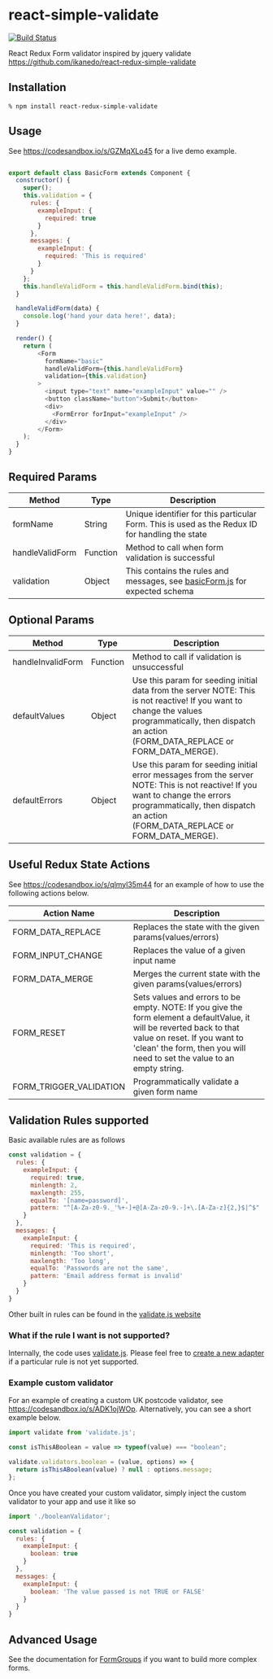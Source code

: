 # react-simple-validate

[![Build Status](https://travis-ci.org/ikanedo/react-redux-simple-validate.svg?branch=master)](https://travis-ci.org/ikanedo/react-redux-simple-validate)

React Redux Form validator inspired by jquery validate 
https://github.com/ikanedo/react-redux-simple-validate

## Installation

    % npm install react-redux-simple-validate

## Usage
See https://codesandbox.io/s/GZMqXLo45 for a live demo example.

```js

export default class BasicForm extends Component {
  constructor() {
    super();
    this.validation = {
      rules: {
        exampleInput: {
          required: true
        }
      },
      messages: {
        exampleInput: {
          required: 'This is required'
        }
      }
    };
    this.handleValidForm = this.handleValidForm.bind(this);
  }

  handleValidForm(data) {
    console.log('hand your data here!', data);
  }

  render() {
    return (
        <Form
          formName="basic"
          handleValidForm={this.handleValidForm}
          validation={this.validation}
        >
          <input type="text" name="exampleInput" value="" />
          <button className="button">Submit</button>
          <div>
            <FormError forInput="exampleInput" />
          </div>
        </Form>
    );
  }
}

```

## Required Params
| Method          | Type     | Description                                                                                     |
|-----------------|----------|-------------------------------------------------------------------------------------------------|
| formName        | String   | Unique identifier for this particular Form. This is used as the Redux ID for handling the state |
| handleValidForm | Function | Method to call when form validation is successful                                               |
| validation      | Object   | This contains the rules and messages, see [basicForm.js](https://codesandbox.io/s/GZMqXLo45 ) for expected schema                      |

## Optional Params

| Method            | Type     | Description                                                                                                                                                                                                       |
|-------------------|----------|-------------------------------------------------------------------------------------------------------------------------------------------------------------------------------------------------------------------|
| handleInvalidForm | Function | Method to call if validation is unsuccessful                                                                                                                                                                      |
| defaultValues     | Object   | Use this param for seeding initial data from the server  NOTE: This is not reactive! If you want to change the values programmatically, then dispatch an action (FORM_DATA_REPLACE or FORM_DATA_MERGE).           |
| defaultErrors     | Object   | Use this param for seeding initial error messages from the server  NOTE: This is not reactive! If you want to change the errors programmatically, then dispatch an action (FORM_DATA_REPLACE or FORM_DATA_MERGE). |

## Useful Redux State Actions
See https://codesandbox.io/s/qlmyl35m44 for an example of how to use the following actions below.

| Action Name             | Description                                                                                                                                                                                                                       |
|-------------------------|-----------------------------------------------------------------------------------------------------------------------------------------------------------------------------------------------------------------------------------|
| FORM_DATA_REPLACE       | Replaces the state with the given params(values/errors)                                                                                                                                                                           |
| FORM_INPUT_CHANGE       | Replaces the value of a given input name                                                                                                                                                                           |
| FORM_DATA_MERGE         | Merges the current state with the given params(values/errors)                                                                                                                                                                     |
| FORM_RESET              | Sets values and errors to be empty.  NOTE: If you give the form element a defaultValue, it will be reverted back to that value on reset. If you want to 'clean' the form, then you will need to set the value to an empty string. |
| FORM_TRIGGER_VALIDATION | Programmatically validate a given form name                                                                                                                                                                                                |

## Validation Rules supported
Basic available rules are as follows

```js
const validation = {
  rules: {
    exampleInput: {
      required: true,
      minlength: 2,
      maxlength: 255,
      equalTo: '[name=password]',
      pattern: "^[A-Za-z0-9._'%+-]+@[A-Za-z0-9.-]+\.[A-Za-z]{2,}$|^$"
    }
  },
  messages: {
    exampleInput: {
      required: 'This is required',
      minlength: 'Too short',
      maxlength: 'Too long',
      equalTo: 'Passwords are not the same',
      pattern: 'Email address format is invalid'
    }
  }
}

```

Other built in rules can be found in the [validate.js website](https://validatejs.org/)

### What if the rule I want is not supported?
Internally, the code uses [validate.js](https://validatejs.org/). Please feel free to [create a new adapter](https://validatejs.org/#custom-validator) if a particular rule is not yet supported.

### Example custom validator
For an example of creating a custom UK postcode validator, see https://codesandbox.io/s/ADK1ojWOp. Alternatively, you can see a short example below.

```js
import validate from 'validate.js';

const isThisABoolean = value => typeof(value) === "boolean";

validate.validators.boolean = (value, options) => {  
  return isThisABoolean(value) ? null : options.message;
};

```

Once you have created your custom validator, simply inject the custom validator to your app and use it like so
```js
import './booleanValidator';

const validation = {
  rules: {
    exampleInput: {
      boolean: true
    }
  },
  messages: {
    exampleInput: {
      boolean: 'The value passed is not TRUE or FALSE'
    }
  }
}
```

## Advanced Usage

See the documentation for [FormGroups](docs/form-groups.md) if you want to build more complex forms.

